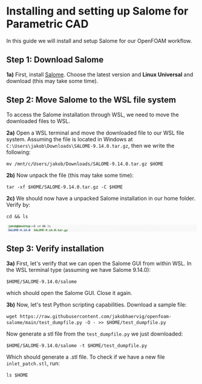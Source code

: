 # Installing and setting up Salome for Parametric CAD

In this guide we will install and setup Salome for our OpenFOAM workflow.

## Step 1: Download Salome
**1a)** First, install [Salome](https://www.salome-platform.org/?page_id=2430). Choose the latest version and **Linux Universal** and download (this may take some time).

## Step 2: Move Salome to the WSL file system
To access the Salome installation through WSL, we need to move the downloaded files to WSL.

**2a)** Open a WSL terminal and move the downloaded file to our WSL file system. Assuming the file is located in Windows at ``C:\Users\jakob\Downloads\SALOME-9.14.0.tar.gz``, then we write the following:

```
mv /mnt/c/Users/jakob/Downloads/SALOME-9.14.0.tar.gz $HOME
```

**2b)** Now unpack the file (this may take some time):
```
tar -xf $HOME/SALOME-9.14.0.tar.gz -C $HOME
```

**2c)** We should now have a unpacked Salome installation in our home folder. Verify by:

```
cd && ls
```

![](unpacked-salome.jpg)

## Step 3: Verify installation

**3a)**
First, let's verify that we can open the Salome GUI from within WSL. In the WSL terminal type (assuming we have Salome 9.14.0):

```
$HOME/SALOME-9.14.0/salome
```

which should open the Salome GUI. Close it again.

**3b)**
Now, let's test Python scripting capabilities. Download a sample file:

```
wget https://raw.githubusercontent.com/jakobhaervig/openfoam-salome/main/test_dumpfile.py -O - >> $HOME/test_dumpfile.py
```

Now generate a stl file from the ``test_dumpfile.py`` we just downloaded:

```
$HOME/SALOME-9.14.0/salome -t $HOME/test_dumpfile.py
```

Which should generate a .stl file. To check if we have a new file ``inlet_patch.stl``, run:

```
ls $HOME
```